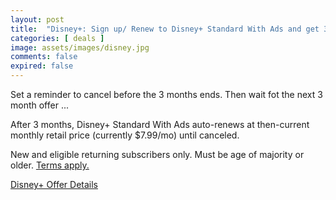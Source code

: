 ```yaml
---
layout: post
title:  "Disney+: Sign up/ Renew to Disney+ Standard With Ads and get 3 months for $1.99 per month; ends Sept 27, 2024"
categories: [ deals ]
image: assets/images/disney.jpg
comments: false
expired: false
---
```


Set a reminder to cancel before the 3 months ends.  Then wait fot the next 3 month offer ...

After 3 months, Disney+ Standard With Ads auto-renews at then-current monthly retail price (currently $7.99/mo) until canceled.

New and eligible returning subscribers only. Must be age of majority or older. 
[Terms apply.](https://www.disneyplus.com/en-ca)

[Disney+ Offer Details](https://www.disneyplus.com/en-ca)

